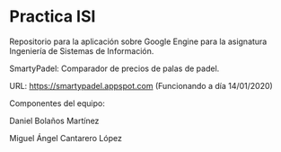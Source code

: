 # Practica ISI
Repositorio para la aplicación sobre Google Engine para la asignatura Ingeniería de Sistemas de Información.

SmartyPadel: Comparador de precios de palas de padel.

URL: https://smartypadel.appspot.com (Funcionando a día 14/01/2020)

Componentes del equipo:

Daniel Bolaños Martínez

Miguel Ángel Cantarero López

